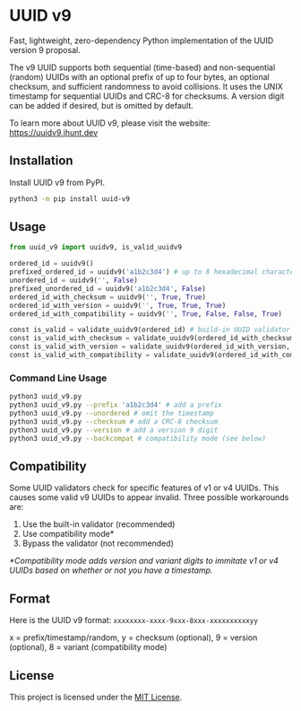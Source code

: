 # UUID v9

Fast, lightweight, zero-dependency Python implementation of the UUID version 9 proposal.

The v9 UUID supports both sequential (time-based) and non-sequential (random) UUIDs with an optional prefix of up to four bytes, an optional checksum, and sufficient randomness to avoid collisions. It uses the UNIX timestamp for sequential UUIDs and CRC-8 for checksums. A version digit can be added if desired, but is omitted by default.

To learn more about UUID v9, please visit the website: https://uuidv9.jhunt.dev

## Installation

Install UUID v9 from PyPI.

```bash
python3 -m pip install uuid-v9
```

## Usage

```python
from uuid_v9 import uuidv9, is_valid_uuidv9

ordered_id = uuidv9()
prefixed_ordered_id = uuidv9('a1b2c3d4') # up to 8 hexadecimal characters
unordered_id = uuidv9('', False)
prefixed_unordered_id = uuidv9('a1b2c3d4', False)
ordered_id_with_checksum = uuidv9('', True, True)
ordered_id_with_version = uuidv9('', True, True, True)
ordered_id_with_compatibility = uuidv9('', True, False, False, True)

const is_valid = validate_uuidv9(ordered_id) # build-in UUID validator
const is_valid_with_checksum = validate_uuidv9(ordered_id_with_checksum, True)
const is_valid_with_version = validate_uuidv9(ordered_id_with_version, True, True)
const is_valid_with_compatibility = validate_uuidv9(ordered_id_with_compatibility, True, '1')
```

### Command Line Usage

```bash
python3 uuid_v9.py
python3 uuid_v9.py --prefix 'a1b2c3d4' # add a prefix
python3 uuid_v9.py --unordered # omit the timestamp
python3 uuid_v9.py --checksum # add a CRC-8 checksum
python3 uuid_v9.py --version # add a version 9 digit
python3 uuid_v9.py --backcompat # compatibility mode (see below)
```

## Compatibility

Some UUID validators check for specific features of v1 or v4 UUIDs. This causes some valid v9 UUIDs to appear invalid. Three possible workarounds are:

1) Use the built-in validator (recommended)
2) Use compatibility mode*
3) Bypass the validator (not recommended)

_*Compatibility mode adds version and variant digits to immitate v1 or v4 UUIDs based on whether or not you have a timestamp._

## Format

Here is the UUID v9 format: `xxxxxxxx-xxxx-9xxx-8xxx-xxxxxxxxxxyy`

x = prefix/timestamp/random, y = checksum (optional), 9 = version (optional), 8 = variant (compatibility mode)

## License

This project is licensed under the [MIT License](LICENSE).